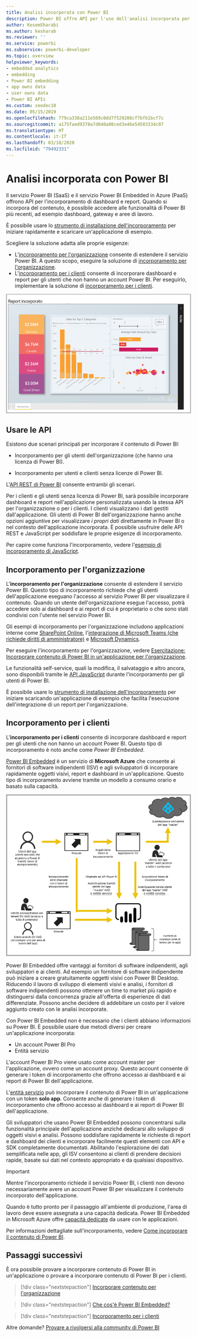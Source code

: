 ```yaml
---
title: Analisi incorporata con Power BI
description: Power BI offre API per l'uso dell'analisi incorporata per dashboard e report nelle applicazioni. Informazioni sull'incorporamento con Power BI, sia in ambiente PaaS che in ambiente SaaS, tramite software di analisi incorporata, strumenti di analisi incorporata o strumenti di business intelligence incorporata.
author: KesemSharabi
ms.author: kesharab
ms.reviewer: ''
ms.service: powerbi
ms.subservice: powerbi-developer
ms.topic: overview
helpviewer_keywords:
- embedded analytics
- embedding
- Power BI embedding
- app owns data
- user owns data
- Power BI APIs
ms.custom: seodec18
ms.date: 05/15/2019
ms.openlocfilehash: 779ca338a211e569c0dd7f529208cf7bfb1bcf7c
ms.sourcegitcommit: a175faed9378a7d040a08ced3e46e54503334c07
ms.translationtype: HT
ms.contentlocale: it-IT
ms.lasthandoff: 03/18/2020
ms.locfileid: "79492331"
---
```

# <a name="embedded-analytics-with-power-bi"></a>Analisi incorporata con Power BI

Il servizio Power BI (SaaS) e il servizio Power BI Embedded in Azure (PaaS) offrono API per l'incorporamento di dashboard e report. Quando si incorpora del contenuto, è possibile accedere alle funzionalità di Power BI più recenti, ad esempio dashboard, gateway e aree di lavoro.

È possibile usare lo [strumento di installazione dell'incorporamento](https://aka.ms/embedsetup) per iniziare rapidamente e scaricare un'applicazione di esempio.

Scegliere la soluzione adatta alle proprie esigenze:

* L'[incorporamento per l'organizzazione](embedding.md#embedding-for-your-organization) consente di estendere il servizio Power BI. A questo scopo, eseguire la soluzione di [incorporamento per l'organizzazione](https://aka.ms/embedsetup/UserOwnsData).
* L'[incorporamento per i clienti](embedding.md#embedding-for-your-customers) consente di incorporare dashboard e report per gli utenti che non hanno un account Power BI. Per eseguirlo, implementare la soluzione di [incorporamento per i clienti](https://aka.ms/embedsetup/AppOwnsData).

![Esempio di Power BI Embedded](../media/what-can-you-do/what-can-you-do-02.png)

## <a name="use-apis"></a>Usare le API

Esistono due scenari principali per incorporare il contenuto di Power BI:
- Incorporamento per gli utenti dell'organizzazione (che hanno una licenza di Power BI). 
 
- Incorporamento per utenti e clienti senza licenze di Power BI. 

L'[API REST di Power BI](https://docs.microsoft.com/rest/api/power-bi/) consente entrambi gli scenari.

Per i clienti e gli utenti senza licenza di Power BI, sarà possibile incorporare dashboard e report nell'applicazione personalizzata usando la stessa API per l'organizzazione o per i clienti. I clienti visualizzano i dati gestiti dall'applicazione. Gli utenti di Power BI dell'organizzazione hanno anche opzioni aggiuntive per visualizzare *i propri dati* direttamente in Power BI o nel contesto dell'applicazione incorporata. È possibile usufruire delle API REST e JavaScript per soddisfare le proprie esigenze di incorporamento.

Per capire come funziona l'incorporamento, vedere l'[esempio di incorporamento di JavaScript](https://microsoft.github.io/PowerBI-JavaScript/demo/).

## <a name="embedding-for-your-organization"></a>Incorporamento per l'organizzazione

L'**incorporamento per l'organizzazione** consente di estendere il servizio Power BI. Questo tipo di incorporamento richiede che gli utenti dell'applicazione eseguano l'accesso al servizio Power BI per visualizzare il contenuto. Quando un utente dell'organizzazione esegue l'accesso, potrà accedere solo ai dashboard e ai report di cui è proprietario o che sono stati condivisi con l'utente nel servizio Power BI.

Gli esempi di incorporamento per l'organizzazione includono applicazioni interne come [SharePoint Online](https://powerbi.microsoft.com/blog/integrate-power-bi-reports-in-sharepoint-online/), l'[integrazione di Microsoft Teams (che richiede diritti di amministratore)](https://powerbi.microsoft.com/blog/power-bi-teams-up-with-microsoft-teams/) e [Microsoft Dynamics](https://docs.microsoft.com/dynamics365/customer-engagement/basics/add-edit-power-bi-visualizations-dashboard).

Per eseguire l'incorporamento per l'organizzazione, vedere [Esercitazione: Incorporare contenuto di Power BI in un'applicazione per l'organizzazione](embed-sample-for-your-organization.md).

Le funzionalità self-service, quali la modifica, il salvataggio e altro ancora, sono disponibili tramite le [API JavaScript](https://github.com/Microsoft/PowerBI-JavaScript) durante l'incorporamento per gli utenti di Power BI.

È possibile usare lo [strumento di installazione dell'incorporamento](https://aka.ms/embedsetup/UserOwnsData) per iniziare scaricando un'applicazione di esempio che facilita l'esecuzione dell'integrazione di un report per l'organizzazione.

## <a name="embedding-for-your-customers"></a>Incorporamento per i clienti

L'**incorporamento per i clienti** consente di incorporare dashboard e report per gli utenti che non hanno un account Power BI. Questo tipo di incorporamento è noto anche come *Power BI Embedded*.

[Power BI Embedded](azure-pbie-what-is-power-bi-embedded.md) è un servizio di **Microsoft Azure** che consente ai fornitori di software indipendenti (ISV) e agli sviluppatori di incorporare rapidamente oggetti visivi, report e dashboard in un'applicazione. Questo tipo di incorporamento avviene tramite un modello a consumo orario e basato sulla capacità.

![Flusso di incorporamento per l'incorporamento per i clienti](media/embedding/powerbi-embed-flow.png)

Power BI Embedded offre vantaggi ai fornitori di software indipendenti, agli sviluppatori e ai clienti. Ad esempio un fornitore di software indipendente può iniziare a creare gratuitamente oggetti visivi con Power BI Desktop. Riducendo il lavoro di sviluppo di elementi visivi e analisi, i fornitori di software indipendenti possono ottenere un time to market più rapido e distinguersi dalla concorrenza grazie all'offerta di esperienze di dati differenziate. Possono anche decidere di addebitare un costo per il valore aggiunto creato con le analisi incorporate.

Con Power BI Embedded non è necessario che i clienti abbiano informazioni su Power BI. È possibile usare due metodi diversi per creare un'applicazione incorporata:
- Un account Power BI Pro 
- Entità servizio 

L'account Power BI Pro viene usato come account master per l'applicazione, ovvero come un account proxy. Questo account consente di generare i token di incorporamento che offrono accesso ai dashboard e ai report di Power BI dell'applicazione.

L'[entità servizio](embed-service-principal.md) può incorporare il contenuto di Power BI in un'applicazione con un token **solo app**. Consente anche di generare i token di incorporamento che offrono accesso ai dashboard e ai report di Power BI dell'applicazione.

Gli sviluppatori che usano Power BI Embedded possono concentrarsi sulla funzionalità principale dell'applicazione anziché dedicarsi allo sviluppo di oggetti visivi e analisi. Possono soddisfare rapidamente le richieste di report e dashboard dei clienti e incorporare facilmente questi elementi con API e SDK completamente documentati. Abilitando l'esplorazione dei dati semplificata nelle app, gli ISV consentono ai clienti di prendere decisioni rapide, basate sui dati nel contesto appropriato e da qualsiasi dispositivo.

> [!IMPORTANT]
> Mentre l'incorporamento richiede il servizio Power BI, i clienti non devono necessariamente avere un account Power BI per visualizzare il contenuto incorporato dell'applicazione. 

Quando è tutto pronto per il passaggio all'ambiente di produzione, l'area di lavoro deve essere assegnata a una capacità dedicata. Power BI Embedded in Microsoft Azure offre [capacità dedicate](azure-pbie-create-capacity.md) da usare con le applicazioni.

Per informazioni dettagliate sull'incorporamento, vedere [Come incorporare il contenuto di Power BI](embed-sample-for-customers.md).

## <a name="next-steps"></a>Passaggi successivi

È ora possibile provare a incorporare contenuto di Power BI in un'applicazione o provare a incorporare contenuto di Power BI per i clienti.

> [!div class="nextstepaction"]
> [Incorporare contenuto per l'organizzazione](embed-sample-for-your-organization.md)

> [!div class="nextstepaction"]
> [Che cos'è Power BI Embedded?](azure-pbie-what-is-power-bi-embedded.md)

> [!div class="nextstepaction"]
>[Incorporamento per i clienti](embed-sample-for-customers.md)

Altre domande? [Provare a rivolgersi alla community di Power BI](https://community.powerbi.com/)
